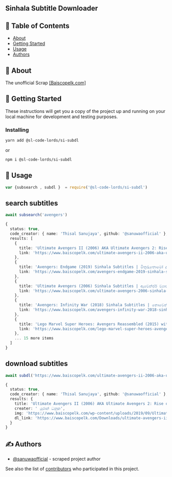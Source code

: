 

<h2 align="Left">Sinhala Subtitle Downloader</h2>





## 📝 Table of Contents

- [About](#about)
- [Getting Started](#getting_started)
- [Usage](#usage)
- [Authors](#authors)

## 🧐 About <a name = "about"></a>

The unofficial Scrap <a href="https://baiscopelk.com" > [Baiscopelk.com] </a>

## 🏁 Getting Started <a name = "getting_started"></a>

These instructions will get you a copy of the project up and running on your local machine for development and testing purposes.

### Installing


```sh
yarn add @sl-code-lords/si-subdl
```

or

```sh
npm i @sl-code-lords/si-subdl
```

## 🎈 Usage <a name="usage"></a>

```ts
var {subsearch , subdl }  = require('@sl-code-lords/si-subdl')

```
## search subtitles 
```ts
await subsearch('avengers')
```


```ts
{
  status: true,
  code_creator: { name: 'Thisal Sanujaya', github: '@sanuwaofficial' },
  results: [
    {
      title: 'Ultimate Avengers II (2006) AKA Ultimate Avengers 2: Rise of the Panther Sinhala Subtitles | පෘථිවියේ බලවත්ම වීරයෝ නැවතත්  [සිංහල උපසිරැසි සමග]',
      link: 'https://www.baiscopelk.com/ultimate-avengers-ii-2006-aka-ultimate-avengers-2-rise-of-the-panther-sinhala-subtitles/'
    },
    {
      title: 'Avengers: Endgame (2019) Sinhala Subtitles | මිතුරුතොමෝ දුක සැප දෙකෙහිම පැවති…[සිංහල උපසිරසි සමඟ] (500)',
      link: 'https://www.baiscopelk.com/avengers-endgame-2019-sinhala-subtitles/'
    },
    {
      title: 'Ultimate Avengers (2006) Sinhala Subtitles | ඇවෙන්ජර් ව්‍යාපෘතියේ මූලාරම්භය [සිංහල උපසිරැසි සමඟ]',
      link: 'https://www.baiscopelk.com/ultimate-avengers-2006-sinhala-subtitles/'
    },
    {
      title: 'Avengers: Infinity War (2018) Sinhala Subtitles | නොවෙන් මෙවන් විපතක් කිසිදා….! [සිංහල උපසිරසි සමඟ] (400*)',
      link: 'https://www.baiscopelk.com/avengers-infinity-war-2018-sinhala-subtitles/'
    },
    {
      title: 'Lego Marvel Super Heroes: Avengers Reassembled (2015) with Sinhala Subtitles  |ඇවෙන්ජර්ස්ලාගේ නැවත එක්වීම [සිංහල උපසිරසි සමඟ]',
      link: 'https://www.baiscopelk.com/lego-marvel-super-heroes-avengers-reassembled-2015-with-sinhala-subtitles/'
    },
    ... 15 more items
  ]
}
```
## download subtitles

```ts
await subdl('https://www.baiscopelk.com/ultimate-avengers-ii-2006-aka-ultimate-avengers-2-rise-of-the-panther-sinhala-subtitles/')
```
```ts
{
  status: true,
  code_creator: { name: 'Thisal Sanujaya', github: '@sanuwaofficial' },
  results: {
    title: 'Ultimate Avengers II (2006) AKA Ultimate Avengers 2: Rise of the Panther Sinhala Subtitles | පෘථිවියේ බලවත්ම වීරයෝ නැවතත් [සිංහල උපසිරැසි සමග] ',
    creater: ' යුරාන් ධනුක',
    img: 'https://www.baiscopelk.com/wp-content/uploads/2019/09/Ultimate-Avengers-II-2006.jpg',
    dl_link: 'https://www.baiscopelk.com/Downloads/ultimate-avengers-ii-2006-zip/?tmstv=1688413330'
  }
}
```

## ✍️ Authors <a name = "authors"></a>

- [@sanuwaofficial](https://github.com/sanuwaofficial) - scraped project author

See also the list of [contributors](https://github.com/SL-CODE-LORDS/si-subdl/contributors) who participated in this project.
